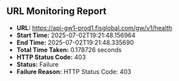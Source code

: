 ## URL Monitoring Report

- **URL:** https://api-gw1-prod1.fisglobal.com/gw/v1/health
- **Start Time:** 2025-07-02T19:21:48.156964
- **End Time:** 2025-07-02T19:21:48.335690
- **Total Time Taken:** 0.178726 seconds
- **HTTP Status Code:** 403
- **Status:** Failure
- **Failure Reason:** HTTP Status Code: 403
